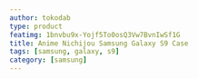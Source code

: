 ```yaml
---
author: tokodab
type: product
featimg: 1bnvbu9x-Yojf5To0osQ3Vw7BvnIwSf1G
title: Anime Nichijou Samsung Galaxy S9 Case
tags: [samsung, galaxy, s9]
category: [samsung]
---
```


